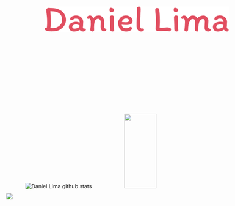 <!--## Hello world, i am Daniel!-->


<!--**daniwells/daniwells** is a ✨ _special_ ✨ repository because its `README.md` (this file) appears on your GitHub profile.

Here are some ideas to get you started:

- 🔭 I’m currently working on ...
- 🌱 I’m currently learning ...
- 👯 I’m looking to collaborate on ...
- 🤔 I’m looking for help with ...
- 💬 Ask me about ...
- 📫 How to reach me: ...
- 😄 Pronouns: ...
- ⚡ Fun fact: ...
-->

<!--
<div>
  <a href="https://github.com/daniwells"><img height="195px" src="https://github-readme-stats.vercel.app/api?username=daniwells&theme=transparent&show_icons=true&border_color=53c7c4&title_color=53c7c4&icon_color=53c7c4&text_color=f23c53" alt="Daniwells's github stats"/></a>
  <a href="https://github.com/daniwells"><img height="195px" src="https://github-readme-stats.vercel.app/api/top-langs/?username=daniwells&theme=transparent&layout=compact&border_color=53c7c4&title_color=53c7c4&text_color=f23c53"/></a>
</div>
-->

<br/>
<br/>
<br/>
<br/>
<br/>
<br/>

<div align="center">  
  <img src="assets/Daniel Lima.png" style="margin: 100px;"/>
</div>

<br/>
<br/>
<br/>
<br/>
<br/>
<br/>

<div align="center">  
  <img width="49%" height="195px" src="https://github-readme-stats.vercel.app/api?username=daniwells&show_icons=true&count_private=true&hide_border=true&title_color=00bfbf&icon_color=00bfbf&text_color=c9d1d9&bg_color=0d1117" alt="Daniel Lima github stats" style="margin: 10px;"/> 
  <img width="41%" height="195px" src="https://github-readme-stats.vercel.app/api/top-langs/?username=daniwells&layout=compact&hide_border=true&title_color=00bfbf&text_color=00bfbf&bg_color=0d1117" style="margin: 10px;"/>
</div>

<img width="100%" src="https://capsule-render.vercel.app/api?type=waving&color=E14E60&height=120&section=footer"/>

